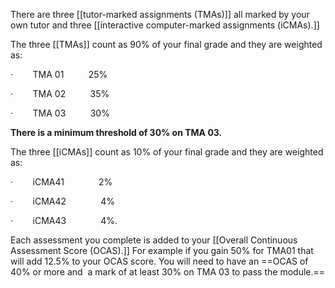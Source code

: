 
There are three [[tutor-marked assignments (TMAs)]] all marked by your own tutor and three [[interactive computer-marked assignments (iCMAs).]]

The three [[TMAs]] count as 90% of your final grade and they are weighted as:

·        TMA 01          25%  

·        TMA 02          35%

·        TMA 03          30%

**There is a minimum threshold of 30% on TMA 03.**

The three [[iCMAs]] count as 10% of your final grade and they are weighted as:

·        iCMA41              2%

·        iCMA42              4%

·        iCMA43              4%.

Each assessment you complete is added to your [[Overall Continuous Assessment Score (OCAS).]] For example if you gain 50% for TMA01 that will add 12.5% to your OCAS score. You will need to have an ==OCAS of 40% or more and  a mark of at least 30% on TMA 03 to pass the module.==
